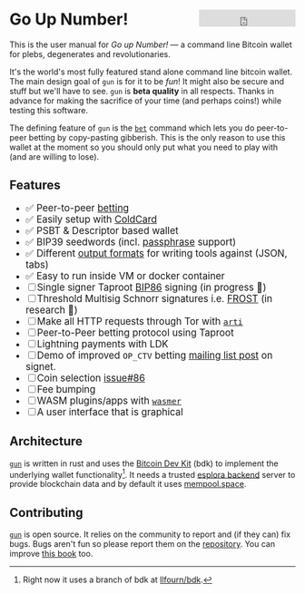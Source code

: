 # Go Up Number! <iframe src="https://ghbtns.com/github-btn.html?user=llfourn&repo=gun&type=star&count=true&size=large" style="float: right;" frameborder="0" scrolling="0" width="170" height="30" title="GitHub"></iframe>

This is the user manual for *Go up Number!* — a command line Bitcoin wallet for plebs, degenerates and revolutionaries.

It's the world's most fully featured stand alone command line bitcoin wallet.
The main design goal of `gun` is for it to be *fun*!
It might also be secure and stuff but we'll have to see.
`gun` is **beta quality** in all respects.
Thanks in advance for making the sacrifice of your time (and perhaps coins!) while testing this software.

The defining feature of `gun` is the [`bet`](./bet/betting.md) command which lets you do peer-to-peer betting by copy-pasting gibberish.
This is the only reason to use this wallet at the moment so you should only put what you need to play with (and are willing to lose).

## Features

<big>

- ✅ Peer-to-peer [betting](./bet/betting.md)
- ✅ Easily setup with [ColdCard](./setup/setup.md#coldcard-path-to-sd-card)
- ✅ PSBT & Descriptor based wallet
- ✅ BIP39 seedwords (incl. [passphrase](https://gun.fun/setup/setup.html#seed) support)
- ✅ Different [output formats](./formatting-output.md) for writing tools against (JSON, tabs)
- ✅ Easy to run inside VM or docker container
- ☐ Single signer Taproot [BIP86](https://github.com/bitcoin/bips/blob/master/bip-0086.mediawiki) signing (in progress 👷)
- ☐ Threshold Multisig Schnorr signatures i.e. [FROST](https://eprint.iacr.org/2020/852.pdf)  (in research 🧪)
- ☐ Make all HTTP requests through Tor with [`arti`](https://gitlab.torproject.org/tpo/core/arti)
- ☐ Peer-to-Peer betting protocol using Taproot
- ☐ Lightning payments with LDK
- ☐ Demo of improved `OP_CTV` betting [mailing list post](https://lists.linuxfoundation.org/pipermail/bitcoin-dev/2022-January/019808.html) on signet.
- ☐ Coin selection [issue#86](https://github.com/LLFourn/gun/issues/86)
- ☐ Fee bumping
- ☐ WASM plugins/apps with [`wasmer`](https://crates.io/crates/wasmer/)
- ☐ A user interface that is graphical

</big>

## Architecture

[`gun`] is written in rust and uses the [Bitcoin Dev Kit](https://bitcoindevkit.org/) (bdk) to implement the underlying wallet functionality[^1].
It needs a trusted [esplora backend] server to provide blockchain data and by default it uses [mempool.space](https://mempool.space).

## Contributing

[`gun`] is open source.
It relies on the community to report and (if they can) fix bugs.
Bugs aren't fun so please report them on the [repository][`gun`].
You can improve [this book](https://github.com/LLFourn/gun.fun) too.

[`gun`]: https://github.com/LLFourn/gun
[esplora backend]: https://github.com/Blockstream/electrs
[^1]: Right now it uses a branch of bdk at [llfourn/bdk](https://github.com/llfourn/bdk/tree/gun).

